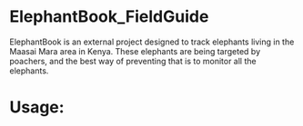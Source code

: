 # ElephantBook_FieldGuide

ElephantBook is an external project designed to track elephants living in the Maasai Mara area in Kenya. These elephants are being targeted by poachers, and the best way of preventing that is to monitor all the elephants.

# Usage:
